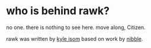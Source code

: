 who is behind rawk?
===================

no one. there is nothing to see here. move along, Citizen.

rawk was written by [kyle isom](http://www.tyrfingr.is) based
on work by [nibble](http://nibble.develsec.org).

